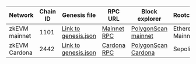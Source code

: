 | Network       | Chain ID | Genesis file                                     | RPC URL                                           | Block explorer                                                    | Rootchain        | Rollup Address                               |
|---------------|----------|--------------------------------------------------|---------------------------------------------------|-------------------------------------------------------------------|------------------|----------------------------------------------|
| zkEVM mainnet | 1101     | [Link to genesis.json](https://ipfs.io/ipfs/QmUXnRoPbUmZuEZCGyiHjEsoNcFVu3hLtSvhpnfBS2mAYU) | [Mainnet RPC](https://zkevm-rpc.com/)             | [ PolygonScan mainnet ]( https://zkevm.polygonscan.com/ )         | Ethereum Mainnet | `0x5132A183E9F3CB7C848b0AAC5Ae0c4f0491B7aB2` |
| zkEVM Cardona | 2442     | [Link to genesis.json](https://ipfs.io/ipfs/QmZVxfDG5SbeFT2Zb3BLhf48GmFLyweAnxpPty6Wa8a2YU) | [Cardona RPC](https://rpc.cardona.zkevm-rpc.com/) | [ PolygonScan Cardona ]( https://cardona-zkevm.polygonscan.com/ ) | Sepolia          | `0x32d33D5137a7cFFb54c5Bf8371172bcEc5f310ff` |
